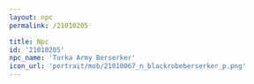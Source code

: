 ```yaml
---
layout: npc
permalink: /21010205

title: Npc
id: '21010205'
npc_name: 'Turka Army Berserker'
icon_url: 'portrait/mob/21010067_n_blackrobeberserker_p.png'
---
```

